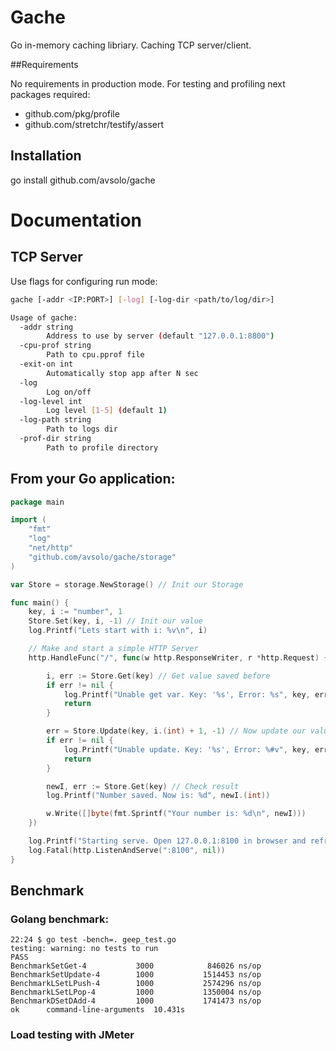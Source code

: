 # Gache

Go in-memory caching libriary. Caching TCP server/client.

##Requirements

No requirements in production mode. For testing and profiling next packages
required:
 - github.com/pkg/profile
 - github.com/stretchr/testify/assert

## Installation

go install github.com/avsolo/gache

# Documentation

## TCP Server

Use flags for configuring run mode:

```bash
gache [-addr <IP:PORT>] [-log] [-log-dir <path/to/log/dir>]

Usage of gache:
  -addr string
        Address to use by server (default "127.0.0.1:8800")
  -cpu-prof string
        Path to cpu.pprof file
  -exit-on int
        Automatically stop app after N sec
  -log
        Log on/off
  -log-level int
        Log level [1-5] (default 1)
  -log-path string
        Path to logs dir
  -prof-dir string
        Path to profile directory

```


## From your Go application:

```go
package main

import (
    "fmt"
    "log"
    "net/http"
    "github.com/avsolo/gache/storage"
)

var Store = storage.NewStorage() // Init our Storage

func main() {
    key, i := "number", 1
    Store.Set(key, i, -1) // Init our value
    log.Printf("Lets start with i: %v\n", i)

    // Make and start a simple HTTP Server
    http.HandleFunc("/", func(w http.ResponseWriter, r *http.Request) {

        i, err := Store.Get(key) // Get value saved before
        if err != nil {
            log.Printf("Unable get var. Key: '%s', Error: %s", key, err.Error())
            return
        }

        err = Store.Update(key, i.(int) + 1, -1) // Now update our value
        if err != nil {
            log.Printf("Unable update. Key: '%s', Error: %#v", key, err.Error())
            return
        }

        newI, err := Store.Get(key) // Check result
        log.Printf("Number saved. Now is: %d", newI.(int))

        w.Write([]byte(fmt.Sprintf("Your number is: %d\n", newI)))
    })

    log.Printf("Starting serve. Open 127.0.0.1:8100 in browser and refresh the page")
    log.Fatal(http.ListenAndServe(":8100", nil))
}
```

## Benchmark

### Golang benchmark:

```
22:24 $ go test -bench=. geep_test.go
testing: warning: no tests to run
PASS
BenchmarkSetGet-4           3000            846026 ns/op
BenchmarkSetUpdate-4        1000           1514453 ns/op
BenchmarkLSetLPush-4        1000           2574296 ns/op
BenchmarkLSetLPop-4         1000           1350004 ns/op
BenchmarkDSetDAdd-4         1000           1741473 ns/op
ok      command-line-arguments  10.431s
```

### Load testing with JMeter
